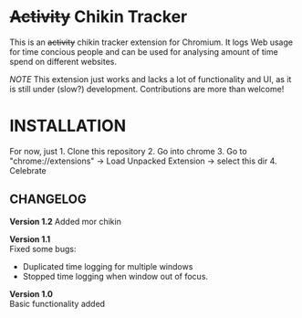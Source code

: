 ~~Activity~~ Chikin Tracker
================

This is an ~~activity~~ chikin tracker extension for Chromium. It logs Web usage for time concious people and can be used for analysing amount of time spend on different websites.

*NOTE* This extension just works and lacks a lot of functionality and UI, as it is still under (slow?) development. Contributions are more than welcome!

INSTALLATION
============
For now, just
    1. Clone this repository
    2. Go into chrome
    3. Go to "chrome://extensions" -> Load Unpacked Extension -> select this dir
    4. Celebrate

CHANGELOG
---------

**Version 1.2**
Added mor chikin

**Version 1.1**  
Fixed some bugs:   

* Duplicated time logging for multiple windows  
* Stopped time logging when window out of focus.  

**Version 1.0**  
Basic functionality added
